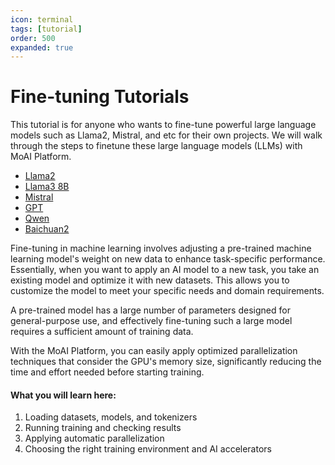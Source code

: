 ```yaml
---
icon: terminal
tags: [tutorial]
order: 500
expanded: true
---
```


# Fine-tuning Tutorials

This tutorial is for anyone who wants to fine-tune powerful large language models such as Llama2, Mistral, and etc for their own projects.
We will walk through the steps to finetune these large language models (LLMs) with MoAI Platform.

- [Llama2](/Tutorials/Llama2_Tutorial/index.md)
- [Llama3 8B](/Tutorials/Llama38B_Tutorial/index.md)
- [Mistral](/Tutorials/Mistral_Tutorial/index.md)
- [GPT](/Tutorials/GPT_Tutorial/index.md)
- [Qwen](/Tutorials/Qwen_Tutorial/index.md)
- [Baichuan2](/Tutorials/Baichuan2_Tutorial/index.md)


Fine-tuning in machine learning involves adjusting a pre-trained machine learning model's weight on new data to enhance task-specific performance. Essentially, when you want to apply an AI model to a new task, you take an existing model and optimize it with new datasets. This allows you to customize the model to meet your specific needs and domain requirements.

A pre-trained model has a large number of parameters designed for general-purpose use, and effectively fine-tuning such a large model requires a sufficient amount of training data.

With the MoAI Platform, you can easily apply optimized parallelization techniques that consider the GPU's memory size, significantly reducing the time and effort needed before starting training.



#### What you will learn here:

1. Loading datasets, models, and tokenizers
2. Running training and checking results
3. Applying automatic parallelization
4. Choosing the right training environment and AI accelerators